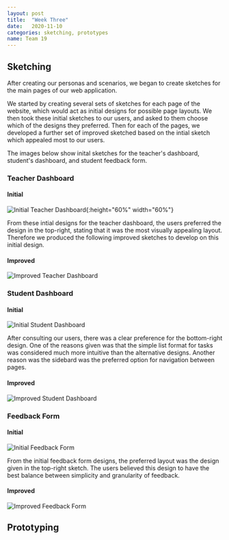 ```yaml
---
layout: post
title:  "Week Three"
date:   2020-11-10
categories: sketching, prototypes
name: Team 19
---
```


## Sketching
After creating our personas and scenarios, we began to create sketches for the main pages of our web application.

We started by creating several sets of sketches for each page of the website, which would act as initial designs for
possible page layouts. We then took these initial sketches to our users, and asked to them choose which of the designs
they preferred. Then for each of the pages, we developed a further set of improved sketched based on the intial sketch
which appealed most to our users.

The images below show inital sketches for the teacher's dashboard, student's dashboard, and student
feedback form. 

### Teacher Dashboard
#### Initial
![Initial Teacher Dashboard](/COMP0016_2020_21_Team19/assets/teacher-dashboard-1.jpeg){:height="60%" width="60%"}

From these intial designs for the teacher dashboard, the users preferred the design in the top-right, stating that
it was the most visually appealing layout. Therefore we produced the following improved sketches to develop on this
initial design.

#### Improved
![Improved Teacher Dashboard](/COMP0016_2020_21_Team19/assets/teacher-dashboard-2.jpeg)
  
### Student Dashboard
#### Initial
![Initial Student Dashboard](/COMP0016_2020_21_Team19/assets/student-dashboard-1.jpeg)

After consulting our users, there was a clear preference for the bottom-right design. One of the reasons given was
that the simple list format for tasks was considered much more intuitive than the alternative designs. Another reason
was the sidebard was the preferred option for navigation between pages.

#### Improved
![Improved Student Dashboard](/COMP0016_2020_21_Team19/assets/student-dashboard-2.jpeg)

### Feedback Form
#### Initial
![Initial Feedback Form](/COMP0016_2020_21_Team19/assets/feedback-form-1.jpeg)

From the initial feedback form designs, the preferred layout was the design given in the top-right sketch. The users
believed this design to have the best balance between simplicity and granularity of feedback.

#### Improved
![Improved Feedback Form](/COMP0016_2020_21_Team19/assets/feedback-form-2.jpeg)

## Prototyping
